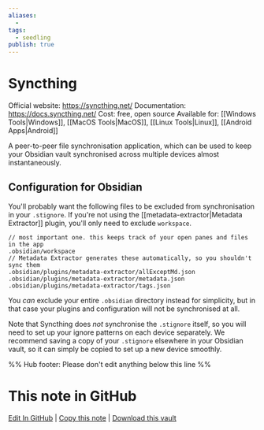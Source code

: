 ```yaml
---
aliases:
  -
tags:
  - seedling
publish: true
---
```


# Syncthing

Official website: https://syncthing.net/
Documentation: https://docs.syncthing.net/
Cost: free, open source
Available for: [[Windows Tools|Windows]], [[MacOS Tools|MacOS]], [[Linux Tools|Linux]], [[Android Apps|Android]]

A peer-to-peer file synchronisation application, which can be used to keep your Obsidian vault synchronised across multiple devices almost instantaneously.

## Configuration for Obsidian
You'll probably want the following files to be excluded from synchronisation in your `.stignore`. If you're not using the [[metadata-extractor|Metadata Extractor]] plugin, you'll only need to exclude `workspace`.
```
// most important one. this keeps track of your open panes and files in the app
.obsidian/workspace
// Metadata Extractor generates these automatically, so you shouldn't sync them
.obsidian/plugins/metadata-extractor/allExceptMd.json
.obsidian/plugins/metadata-extractor/metadata.json
.obsidian/plugins/metadata-extractor/tags.json
```
You *can* exclude your entire `.obsidian` directory instead for simplicity, but in that case your plugins and configuration will not be synchronised at all.

Note that Syncthing does *not* synchronise the `.stignore` itself, so you will need to set up your ignore patterns on each device separately. We recommend saving a copy of your `.stignore` elsewhere in your Obsidian vault, so it can simply be copied to set up a new device smoothly.

%% Hub footer: Please don't edit anything below this line %%

# This note in GitHub

<span class="git-footer">[Edit In GitHub](https://github.dev/obsidian-community/obsidian-hub/blob/main/02%20-%20Community%20Expansions/02.05%20All%20Community%20Expansions/Auxiliary%20Tools/Syncthing.md "git-hub-edit-note") | [Copy this note](https://raw.githubusercontent.com/obsidian-community/obsidian-hub/main/02%20-%20Community%20Expansions/02.05%20All%20Community%20Expansions/Auxiliary%20Tools/Syncthing.md "git-hub-copy-note") | [Download this vault](https://github.com/obsidian-community/obsidian-hub/archive/refs/heads/main.zip "git-hub-download-vault") </span>